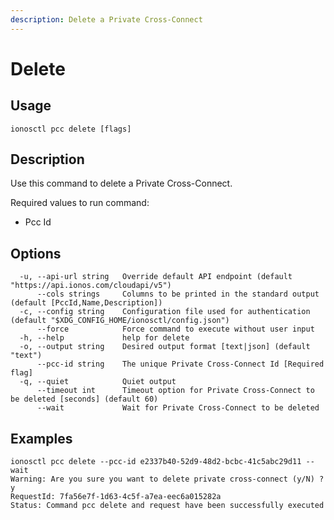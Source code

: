 ```yaml
---
description: Delete a Private Cross-Connect
---
```


# Delete

## Usage

```text
ionosctl pcc delete [flags]
```

## Description

Use this command to delete a Private Cross-Connect.

Required values to run command:

* Pcc Id

## Options

```text
  -u, --api-url string   Override default API endpoint (default "https://api.ionos.com/cloudapi/v5")
      --cols strings     Columns to be printed in the standard output (default [PccId,Name,Description])
  -c, --config string    Configuration file used for authentication (default "$XDG_CONFIG_HOME/ionosctl/config.json")
      --force            Force command to execute without user input
  -h, --help             help for delete
  -o, --output string    Desired output format [text|json] (default "text")
      --pcc-id string    The unique Private Cross-Connect Id [Required flag]
  -q, --quiet            Quiet output
      --timeout int      Timeout option for Private Cross-Connect to be deleted [seconds] (default 60)
      --wait             Wait for Private Cross-Connect to be deleted
```

## Examples

```text
ionosctl pcc delete --pcc-id e2337b40-52d9-48d2-bcbc-41c5abc29d11 --wait 
Warning: Are you sure you want to delete private cross-connect (y/N) ? 
y
RequestId: 7fa56e7f-1d63-4c5f-a7ea-eec6a015282a
Status: Command pcc delete and request have been successfully executed
```

